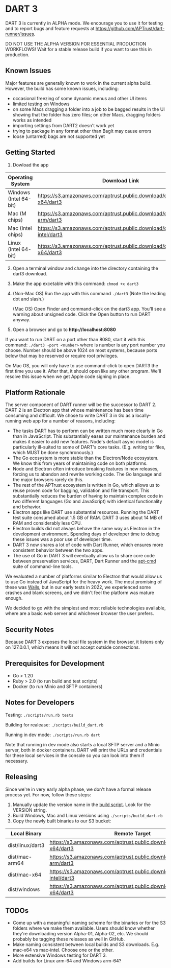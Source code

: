 # DART 3

DART 3 is currently in ALPHA mode. We encourage you to use it for testing and to report bugs and feature requests at https://github.com/APTrust/dart-runner/issues.

DO NOT USE THE ALPHA VERSION FOR ESSENTIAL PRODUCTION WORKFLOWS! Wait for a stable release build if you want to use this in production.

## Known Issues

Major features are generally known to work in the current alpha build. However, the build has some known issues, including:

* occasional freezing of some dynamic menus and other UI items
* limited testing on Windows
* on some Macs dragging a folder into a job to be bagged results in the UI showing that the folder has zero files; on other Macs, dragging folders works as intended
* importing settings from DART2 doesn't work yet
* trying to package in any format other than BagIt may cause errors
* loose (untarred) bags are not supported yet

## Getting Started

1. Dowload the app

| Operating System       | Download Link |
| ---------------------- | ------------- |
| Windows (Intel 64-bit) | https://s3.amazonaws.com/aptrust.public.download/dart3/windows-x64/dart3 |
| Mac (M chips)          | https://s3.amazonaws.com/aptrust.public.download/dart3/mac-arm/dart3 |
| Mac (Intel chips)      | https://s3.amazonaws.com/aptrust.public.download/dart3/mac-intel/dart3 |
| Linux (Intel 64-bit)   | https://s3.amazonaws.com/aptrust.public.download/dart3/linux-x64/dart3 |

2. Open a terminal window and change into the directory containing the dart3 download. 

3. Make the app excetable with this command: `chmod +x dart3`

4. (Non-Mac OS) Run the app with this command `./dart3` (Note the leading dot and slash.)

    (Mac OS) Open Finder and command-click on the dart3 app. You'll see a warning about unsigned code. Click the Open button to run DART anyway.

5. Open a browser and go to __http://localhost:8080__

If you want to run DART on a port other than 8080, start it with this command: `./dart3 -port <number>` where is number is any port number you choose. Number should be above 1024 on most systems, because ports below that may be reserved or require root privileges.

On Mac OS, you will only have to use command-click to open DART3 the first time you use it. After that, it should open like any other program. We'll resolve this issue when we get Apple code signing in place.

## Platform Rationale

The server component of DART runner will be the successor to DART 2. DART 2 is an Electron app that whose maintenance has been time consuming and difficult. We chose to write DART 3 in Go as a locally-running web app for a number of reasons, including:

* The tasks DART has to perform can be written much more clearly in Go than in JavaScript. This substantially eases our maintenance burden and makes it easier to add new features. Node's default async model is particularly ill-suited to some of DART's core tasks. (E.g. writing tar files, which MUST be done synchronously.)
* The Go ecosystem is more stable than the Electron/Node ecosystem. We know this from years of maintaining code on both platforms.
* Node and Electron often introduce breaking features in new releases, forcing us to abandon and rewrite working code. The Go language and the major browsers rarely do this.
* The rest of the APTrust ecosystem is written in Go, which allows us to reuse proven code for bagging, validation and file transport. This substantially reduces the burden of having to maintain complex code in two different languages (Go and JavaScript) with identical functionality and behavior.
* Electron apps like DART use substantial resources. Running the DART test suite consumed about 1.5 GB of RAM. DART 3 uses about 14 MB of RAM and considerably less CPU.
* Electron builds did not always behave the same way as Electron in the development environment. Spending days of developer time to debug these issues was a poor use of developer time.
* DART 3 now shares a lot of code with Dart Runner, which ensures more consistent behavior between the two apps.
* The use of Go in DART 3 will eventually allow us to share core code between preservation services, DART, Dart Runner and the [apt-cmd](https://github.com/APTrust/apt-cmd) suite of command-line tools.

We evaluated a number of platforms similar to Electron that would allow us to use Go instead of JavaScript for the heavy work. The most promising of these was [Wails](https://wails.io/), but in our early tests in 2022, we experienced some crashes and blank screens, and we didn't feel the platform was mature enough.

We decided to go with the simplest and most reliable technologies available, where are a basic web server and whichever browser the user prefers.

## Security Notes

Because DART 3 exposes the local file system in the browser, it listens only on 127.0.0.1, which means it will not accept outside connections. 

## Prerequisites for Development

* Go > 1.20
* Ruby > 2.0 (to run build and test scripts)
* Docker (to run Minio and SFTP containers)

## Notes for Developers

Testing: `./scripts/run.rb tests`

Building for realease: `./scripts/build_dart.rb`

Running in dev mode: `./scripts/run.rb dart`

Note that running in dev mode also starts a local SFTP server and a Minio server, both in docker containers. DART will print the URLs and credentials for these local services in the console so you can look into them if necessary.

## Releasing

Since we're in very early alpha phase, we don't have a formal release process yet. For now, follow these steps:

1. Manually update the version name in the [build script](./scripts/build_dart.rb). Look for the VERSION string.
2. Build Windows, Mac and Linux versions using `./scripts/build_dart.rb`
3. Copy the newly built binaries to our S3 bucket:

| Local Binary     | Remote Target |
| ---------------- | ------------- |
| dist/linux/dart3 | https://s3.amazonaws.com/aptrust.public.download/dart3/linux-x64/dart3 | 
| dist/mac-arm64   | https://s3.amazonaws.com/aptrust.public.download/dart3/mac-arm/dart3 | 
| dist/mac-x64     | https://s3.amazonaws.com/aptrust.public.download/dart3/mac-intel/dart3 | 
| dist/windows     | https://s3.amazonaws.com/aptrust.public.download/dart3/windows-x64/dart3 | 

## TODOs

* Come up with a meaningful naming scheme for the binaries or for the S3 folders where we make them available. Users should know whether they're downloading version Alpha-01, Alpha-02, etc. We should probably be tagging these releases as well in GitHub.
* Make naming consistent between local builds and S3 downloads. E.g. mac-x64 vs mac-intel. Choose one or the other.
* More extensive Windows testing for DART 3.
* Add builds for Linux arm-64 and Windows arm-64?
